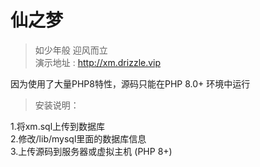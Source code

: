 # 仙之梦

>如少年般 迎风而立  
演示地址 : http://xm.drizzle.vip

因为使用了大量PHP8特性，源码只能在PHP 8.0+ 环境中运行  

>安装说明：  

1.将xm.sql上传到数据库  
2.修改/lib/mysql里面的数据库信息  
3.上传源码到服务器或虚拟主机 (PHP 8+)
